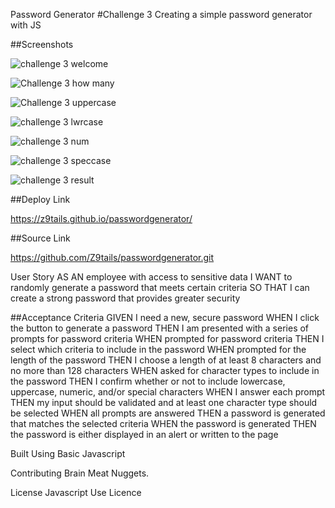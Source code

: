 
Password Generator
#Challenge 3 Creating a simple password generator with JS

##Screenshots

![challenge 3 welcome](https://user-images.githubusercontent.com/100103488/162658755-153122f2-1dad-4cd7-82bb-c5ab04a88a0e.jpg)

![Challenge 3 how many](https://user-images.githubusercontent.com/100103488/162658766-25650e88-d8c9-4a11-b14e-1d6b43f57753.png)

![Challenge 3 uppercase](https://user-images.githubusercontent.com/100103488/162658798-b836e630-155b-4910-ae12-96db80e2b2ae.jpg)

![challenge 3 lwrcase](https://user-images.githubusercontent.com/100103488/162658807-2d8c9df0-23ac-4eb5-a2ab-b585eec19579.png)

![challenge 3 num](https://user-images.githubusercontent.com/100103488/162658824-8a621bf2-386b-45a7-bf47-484e2f9df0a3.png)

![challenge 3 speccase](https://user-images.githubusercontent.com/100103488/162658837-b03388c7-bb86-4962-bb7d-8db3b969acb5.png)

![challenge 3 result](https://user-images.githubusercontent.com/100103488/162658849-70c3c5ae-c557-4594-9a33-c7c2c97d7626.png)



##Deploy Link

https://z9tails.github.io/passwordgenerator/

##Source Link

https://github.com/Z9tails/passwordgenerator.git

User Story
AS AN employee with access to sensitive data
I WANT to randomly generate a password that meets certain criteria
SO THAT I can create a strong password that provides greater security

##Acceptance Criteria 
GIVEN I need a new, secure password
WHEN I click the button to generate a password
THEN I am presented with a series of prompts for password criteria
WHEN prompted for password criteria
THEN I select which criteria to include in the password
WHEN prompted for the length of the password
THEN I choose a length of at least 8 characters and no more than 128 characters
WHEN asked for character types to include in the password
THEN I confirm whether or not to include lowercase, uppercase, numeric, and/or special characters
WHEN I answer each prompt
THEN my input should be validated and at least one character type should be selected
WHEN all prompts are answered
THEN a password is generated that matches the selected criteria
WHEN the password is generated
THEN the password is either displayed in an alert or written to the page

Built
Using Basic Javascript

Contributing
Brain Meat Nuggets. 

License
Javascript Use Licence 
